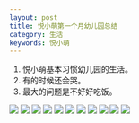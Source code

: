 ```yaml
---
layout: post
title: 悦小萌第一个月幼儿园总结
category: 生活
keywords: 悦小萌
---
```


1.	悦小萌基本习惯幼儿园的生活。
2.	有的时候还会哭。
3.	最大的问题是不好好吃饭。

<img src="/assets/img/0002.jpg">

<img src="/assets/img/0003.jpg">

<img src="/assets/img/0004.jpg">

<img src="/assets/img/0005.jpg">

<img src="/assets/img/0035.jpg">

<img src="/assets/img/0036.jpg">

<img src="/assets/img/0037.jpg">

<img src="/assets/img/0038.jpg">

<img src="/assets/img/0039.jpg">

<img src="/assets/img/0040.jpg">

<img src="/assets/img/0041.jpg">